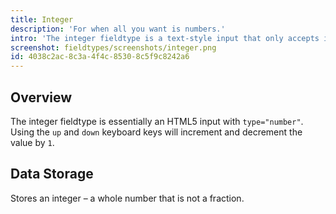 ```yaml
---
title: Integer
description: 'For when all you want is numbers.'
intro: 'The integer fieldtype is a text-style input that only accepts integers (numbers) and has increment and decrement controls.'
screenshot: fieldtypes/screenshots/integer.png
id: 4038c2ac-8c3a-4f4c-8530-8c5f9c8242a6
---
```

## Overview

The integer fieldtype is essentially an HTML5 input with `type="number"`. Using the `up` and `down` keyboard keys will increment and decrement the value by `1`.

## Data Storage

Stores an integer – a whole number that is not a fraction.
